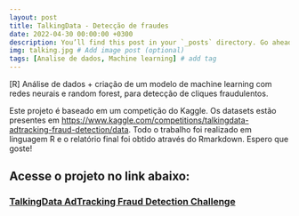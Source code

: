 ```yaml
---
layout: post
title: TalkingData - Detecção de fraudes 
date: 2022-04-30 00:00:00 +0300
description: You’ll find this post in your `_posts` directory. Go ahead and edit it and re-build the site to see your changes. # Add post description (optional)
img: talking.jpg # Add image post (optional)
tags: [Analise de dados, Machine learning] # add tag
---
```

[R] Análise de dados + criação de um modelo de machine learning com redes neurais e random forest, para detecção de cliques fraudulentos.

Este projeto é baseado em um competição do Kaggle. Os datasets estão presentes em <https://www.kaggle.com/competitions/talkingdata-adtracking-fraud-detection/data>. Todo o trabalho foi realizado em linguagem R e o relatório final foi obtido através do Rmarkdown.
 Espero que goste!

## Acesse o projeto no link abaixo:
### [TalkingData AdTracking Fraud Detection Challenge](https://pablo-aguiarr.github.io/TalkingData_AdTracking_Fraud_Detection_Challenge/TalkingData_Challenge.html)